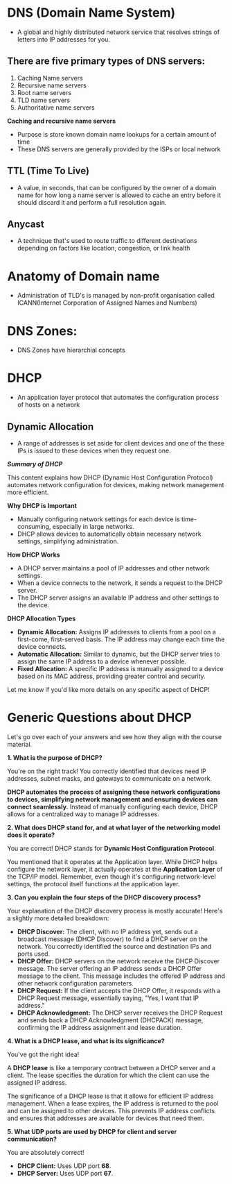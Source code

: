 # DNS (Domain Name System)

* A global and highly distributed network service that resolves strings of letters into IP addresses for you. 

## There are five primary types of DNS servers:

1. Caching Name servers
2. Recursive name servers
3. Root name servers
4. TLD name servers
5. Authoritative name servers

**Caching and recursive name servers** 

- Purpose is store known domain name lookups for a certain amount of time
- These DNS servers are generally provided by the ISPs or local network

## TTL (Time To Live)

* A value, in seconds, that can be configured by the owner of a domain name for how long a name server is allowed to cache an entry before it should discard it and perform a full resolution again. 

## Anycast

* A technique that's used to route traffic to different destinations depending on factors like location, congestion, or link health

# Anatomy of Domain name

* Administration of TLD's is managed by non-profit organisation called ICANN(Internet Corporation of Assigned Names and Numbers)

# DNS Zones:

* DNS Zones have hierarchial concepts

# DHCP

* An application layer protocol that automates the configuration process of hosts on a network

## Dynamic Allocation

* A range of addresses is set aside for client devices and one of the these IPs is issued to these devices when they request one.

***Summary of DHCP***

This content explains how DHCP (Dynamic Host Configuration Protocol) automates network configuration for devices, making network management more efficient. 

**Why DHCP is Important**
- Manually configuring network settings for each device is time-consuming, especially in large networks.
- DHCP allows devices to automatically obtain necessary network settings, simplifying administration.

**How DHCP Works**
- A DHCP server maintains a pool of IP addresses and other network settings.
- When a device connects to the network, it sends a request to the DHCP server.
- The DHCP server assigns an available IP address and other settings to the device.

**DHCP Allocation Types**
- **Dynamic Allocation:**  Assigns IP addresses to clients from a pool on a first-come, first-served basis. The IP address may change each time the device connects.
- **Automatic Allocation:** Similar to dynamic, but the DHCP server tries to assign the same IP address to a device whenever possible.
- **Fixed Allocation:**  A specific IP address is manually assigned to a device based on its MAC address, providing greater control and security. 

Let me know if you'd like more details on any specific aspect of DHCP! 

# Generic Questions about DHCP

Let's go over each of your answers and see how they align with the course material. 

**1. What is the purpose of DHCP?**

You're on the right track! You correctly identified that devices need IP addresses, subnet masks, and gateways to communicate on a network. 

**DHCP automates the process of assigning these network configurations to devices, simplifying network management and ensuring devices can connect seamlessly.**  Instead of manually configuring each device, DHCP allows for a centralized way to manage IP addresses.

**2. What does DHCP stand for, and at what layer of the networking model does it operate?**

You are correct! DHCP stands for **Dynamic Host Configuration Protocol**. 

You mentioned that it operates at the Application layer. While DHCP helps configure the network layer, it actually operates at the **Application Layer** of the TCP/IP model. Remember, even though it's configuring network-level settings, the protocol itself functions at the application layer.

**3. Can you explain the four steps of the DHCP discovery process?**

Your explanation of the DHCP discovery process is mostly accurate! Here's a slightly more detailed breakdown:

*   **DHCP Discover:** The client, with no IP address yet, sends out a broadcast message (DHCP Discover) to find a DHCP server on the network. You correctly identified the source and destination IPs and ports used.
*   **DHCP Offer:** DHCP servers on the network receive the DHCP Discover message.  The server offering an IP address sends a DHCP Offer message to the client. This message includes the offered IP address and other network configuration parameters.
*   **DHCP Request:** If the client accepts the DHCP Offer, it responds with a DHCP Request message, essentially saying, "Yes, I want that IP address."
*   **DHCP Acknowledgment:** The DHCP server receives the DHCP Request and sends back a DHCP Acknowledgment (DHCPACK) message, confirming the IP address assignment and lease duration.

**4. What is a DHCP lease, and what is its significance?**

You've got the right idea! 

A **DHCP lease** is like a temporary contract between a DHCP server and a client. The lease specifies the duration for which the client can use the assigned IP address. 

The significance of a DHCP lease is that it allows for efficient IP address management. When a lease expires, the IP address is returned to the pool and can be assigned to other devices. This prevents IP address conflicts and ensures that addresses are available for devices that need them.

**5. What UDP ports are used by DHCP for client and server communication?**

You are absolutely correct! 

*   **DHCP Client:** Uses UDP port **68**.
*   **DHCP Server:** Uses UDP port **67**.


